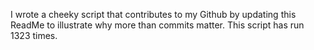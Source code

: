 I wrote a cheeky script that contributes to my Github by updating this ReadMe to illustrate why more than commits matter. This script has run 1323 times.